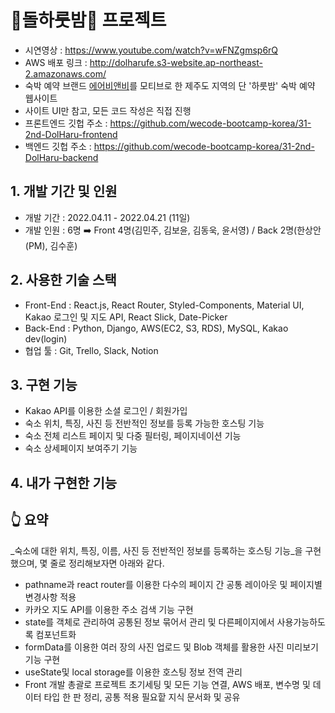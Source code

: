 # 🍊돌하룻밤🗿 프로젝트
- 시연영상 : https://www.youtube.com/watch?v=wFNZgmsp6rQ
- AWS 배포 링크 : http://dolharufe.s3-website.ap-northeast-2.amazonaws.com/
- 숙박 예약 브랜드 <a href="https://www.airbnb.co.kr/">에어비앤비</a>를 모티브로 한 제주도 지역의 단 '하룻밤' 숙박 예약 웹사이트
- 사이트 UI만 참고, 모든 코드 작성은 직접 진행
- 프론트엔드 깃헙 주소 : https://github.com/wecode-bootcamp-korea/31-2nd-DolHaru-frontend
- 백엔드 깃헙 주소 : https://github.com/wecode-bootcamp-korea/31-2nd-DolHaru-backend

## 1. 개발 기간 및 인원
- 개발 기간 : 2022.04.11 - 2022.04.21 (11일)
- 개발 인원 : 6명 ➡️ Front 4명(김민주, 김보윤, 김동욱, 윤서영) / Back 2명(한상안(PM), 김수훈)

## 2. 사용한 기술 스택
- Front-End : React.js, React Router, Styled-Components, Material UI, Kakao 로그인 및 지도 API, React Slick, Date-Picker
- Back-End : Python, Django, AWS(EC2, S3, RDS), MySQL, Kakao dev(login)
- 협업 툴 : Git, Trello, Slack, Notion

## 3. 구현 기능
- Kakao API를 이용한 소셜 로그인 / 회원가입
- 숙소 위치, 특징, 사진 등 전반적인 정보를 등록 가능한 호스팅 기능 
- 숙소 전체 리스트 페이지 및 다중 필터링, 페이지네이션 기능
- 숙소 상세페이지 보여주기 기능 

## 4. 내가 구현한 기능
## 👆 요약
_숙소에 대한 위치, 특징, 이름, 사진 등 전반적인 정보를 등록하는 호스팅 기능_을 구현했으며, 몇 줄로 정리해보자면 아래와 같다. 
- pathname과 react router를 이용한 다수의 페이지 간 공통 레이아웃 및 페이지별 변경사항 적용
- 카카오 지도 API를 이용한 주소 검색 기능 구현
- state를 객체로 관리하여 공통된 정보 묶어서 관리 및 다른페이지에서 사용가능하도록 컴포넌트화
- formData를 이용한 여러 장의 사진 업로드 및 Blob 객체를 활용한 사진 미리보기 기능 구현
- useState및 local storage를 이용한 호스팅 정보 전역 관리
- Front 개발 총괄로 프로젝트 초기세팅 및 모든 기능 연결, AWS 배포, 변수명 및 데이터 타입 한 판 정리, 공통 적용 필요핱 지식 문서화 및 공유

